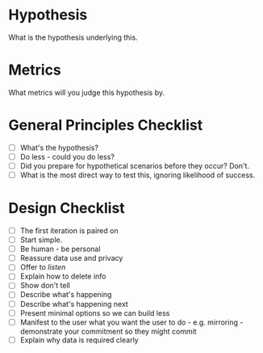 # Hypothesis

What is the hypothesis underlying this.

# Metrics

What metrics will you judge this hypothesis by.

# General Principles Checklist

- [ ] What's the hypothesis?
- [ ] Do less - could you do less?
- [ ] Did you prepare for hypothetical scenarios before they occur? Don't.
- [ ] What is the most direct way to test this, ignoring likelihood of success.

# Design Checklist

- [ ] The first iteration is paired on
- [ ] Start simple.
- [ ] Be human - be personal
- [ ] Reassure data use and privacy
- [ ] Offer to _listen_
- [ ] Explain how to delete info
- [ ] Show don't tell
- [ ] Describe what's happening
- [ ] Describe what's happening next
- [ ] Present minimal options so we can build less
- [ ] Manifest to the user what you want the user to do - e.g. mirroring - demonstrate your commitment so they might commit
- [ ] Explain why data is required clearly
